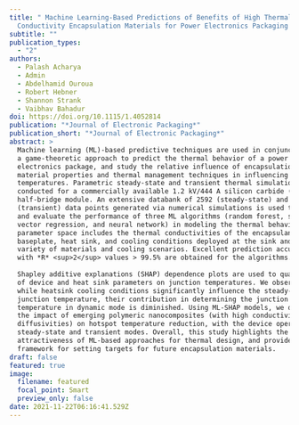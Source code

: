 ```yaml
---
title: " Machine Learning-Based Predictions of Benefits of High Thermal
  Conductivity Encapsulation Materials for Power Electronics Packaging "
subtitle: ""
publication_types:
  - "2"
authors:
  - Palash Acharya
  - Admin
  - Abdelhamid Ouroua
  - Robert Hebner
  - Shannon Strank
  - Vaibhav Bahadur
doi: https://doi.org/10.1115/1.4052814
publication: "*Journal of Electronic Packaging*"
publication_short: "*Journal of Electronic Packaging*"
abstract: >
  Machine learning (ML)-based predictive techniques are used in conjunction with
  a game-theoretic approach to predict the thermal behavior of a power
  electronics package, and study the relative influence of encapsulation
  material properties and thermal management techniques in influencing hotspot
  temperatures. Parametric steady-state and transient thermal simulations are
  conducted for a commercially available 1.2 kV/444 A silicon carbide (SiC)
  half-bridge module. An extensive databank of 2592 (steady-state) and 1200
  (transient) data points generated via numerical simulations is used to train
  and evaluate the performance of three ML algorithms (random forest, support
  vector regression, and neural network) in modeling the thermal behavior. The
  parameter space includes the thermal conductivities of the encapsulant,
  baseplate, heat sink, and cooling conditions deployed at the sink and covers a
  variety of materials and cooling scenarios. Excellent prediction accuracies
  with *R* <sup>2</sup> values > 99.5% are obtained for the algorithms. <br><br>
    
  Shapley additive explanations (SHAP) dependence plots are used to quantify the relative impact
  of device and heat sink parameters on junction temperatures. We observe that
  while heatsink cooling conditions significantly influence the steady-state
  junction temperature, their contribution in determining the junction
  temperature in dynamic mode is diminished. Using ML-SHAP models, we quantify
  the impact of emerging polymeric nanocomposites (with high conductivities and
  diffusivities) on hotspot temperature reduction, with the device operating in
  steady-state and transient modes. Overall, this study highlights the
  attractiveness of ML-based approaches for thermal design, and provides a
  framework for setting targets for future encapsulation materials.
draft: false
featured: true
image:
  filename: featured
  focal_point: Smart
  preview_only: false
date: 2021-11-22T06:16:41.529Z
---
```

 
